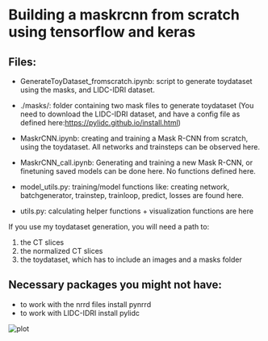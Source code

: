 # Building a maskrcnn from scratch using tensorflow and keras

## Files:
- GenerateToyDataset_fromscratch.ipynb: script to generate toydataset using the masks, and LIDC-IDRI dataset. 
- ./masks/: folder containing two mask files to generate toydataset
(You need to download the LIDC-IDRI dataset, and have a config file as defined here:https://pylidc.github.io/install.html)

- MaskrCNN.ipynb: creating and training a Mask R-CNN from scratch, using the toydataset. All networks and trainsteps can be observed here.
- MaskrCNN_call.ipynb: Generating and training a new Mask R-CNN, or finetuning saved models can be done here. No functions defined here.

- model_utils.py: training/model functions like: creating network, batchgenerator, trainstep, trainloop, predict, losses are found here. 
- utils.py:   calculating helper functions + visualization functions are here


If you use my toydataset generation, you will need a path to:
  1. the CT slices
  2. the normalized CT slices
  3. the toydataset, which has to include an images and a masks folder

## Necessary packages you might not have: 
- to work with the nrrd files install pynrrd
- to work with LIDC-IDRI install pylidc

![plot](./full_maskrcnn.PNG.png)

